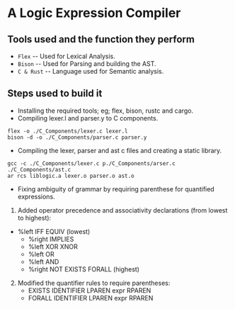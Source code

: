 # A Logic Expression Compiler

## Tools used and the function they perform

- `Flex` -- Used for Lexical Analysis.
- `Bison` -- Used for Parsing and building the AST.
- `C & Rust` -- Language used for Semantic analysis.

## Steps used to build it

- Installing the required tools; eg; flex, bison, rustc and cargo.
- Compiling lexer.l and parser.y to C components.

```
flex -o ./C_Components/lexer.c lexer.l
bison -d -o ./C_Components/parser.c parser.y
```

- Compiling the lexer, parser and ast c files and creating a static library.

```
gcc -c ./C_Components/lexer.c p./C_Components/arser.c ./C_Components/ast.c
ar rcs liblogic.a lexer.o parser.o ast.o
```

- Fixing ambiguity of grammar by requiring parenthese for quantified expressions.

1. Added operator precedence and associativity declarations (from lowest to highest):

- %left IFF EQUIV (lowest)
  - %right IMPLIES
  - %left XOR XNOR
  - %left OR
  - %left AND
  - %right NOT EXISTS FORALL (highest)

2. Modified the quantifier rules to require parentheses:
   - EXISTS IDENTIFIER LPAREN expr RPAREN
   - FORALL IDENTIFIER LPAREN expr RPAREN
